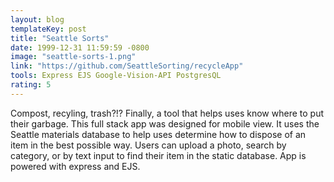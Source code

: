 ```yaml
---
layout: blog
templateKey: post
title: "Seattle Sorts"
date: 1999-12-31 11:59:59 -0800
image: "seattle-sorts-1.png"
link: "https://github.com/SeattleSorting/recycleApp"
tools: Express EJS Google-Vision-API PostgresQL 
rating: 5
---
```


Compost, recyling, trash?!? Finally, a tool that helps uses know where to put their garbage. This full stack app was designed for mobile view. It uses the Seattle materials database to help uses determine how to dispose of an item in the best possible way. Users can upload a photo, search by category, or by text input to find their item in the static database. App is powered with express and EJS. 
